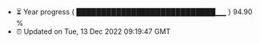 - ⏳ Year progress { ████████████████████████████▁▁ } 94.90 %
- ⏰ Updated on Tue, 13 Dec 2022 09:19:47 GMT

